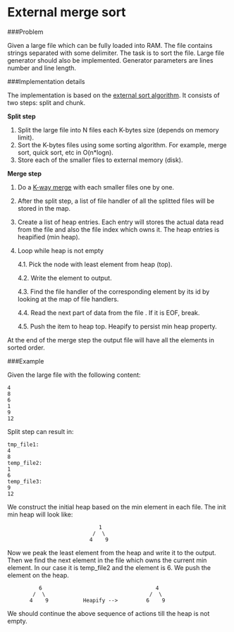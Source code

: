 # External merge sort

###Problem

Given a large file which can be fully loaded into RAM. The file contains strings separated with some delimiter.
The task is to sort the file. Large file generator should also be implemented. Generator parameters are lines number and
line length.

###Implementation details

The implementation is based on the [external sort algorithm](https://en.wikipedia.org/wiki/External_sorting).
It consists of two steps: split and chunk. 

**Split step**
1. Split the large file into N files each K-bytes size (depends on memory limit).
2. Sort the K-bytes files using some sorting algorithm. For example, merge sort, quick sort, etc in O(n*logn).
3. Store each of the smaller files to external memory (disk).

**Merge step**
1. Do a [K-way merge](https://en.wikipedia.org/wiki/K-way_merge_algorithm)  with each smaller files one by one.
2. After the split step, a list of file handler of all the splitted files will be stored in the map.
3. Сreate a list of heap entries. Each entry will stores the actual data read from the file 
and also the file index which owns it. 
The heap entries is heapified (min heap).
4. Loop while heap is not empty

     4.1. Pick the node with least element from heap (top).
     
     4.2. Write the element to output.
     
     4.3. Find the file handler of the corresponding element by its id by looking at the map of file handlers.
     
     4.4. Read the next part of data from the file . If it is EOF, break.  
     
     4.5. Push the item to heap top. Heapify to persist min heap property.
      
At the end of the merge step the output file will have all the elements in sorted order.

###Example

Given the large file with the following content:
```
4
8
6
1
9
12
```

Split step can result in:
```
tmp_file1:
4
8
temp_file2:
1
6
temp_file3:
9
12
```
We construct the initial heap based on the min element in each file.
The init min heap will look like:
```
                             1                       
                           /  \
                          4    9     
```
Now we peak the least element from the heap and write it to the output.
Then we find the next element in the file which owns the current min element.
In our case it is temp_file2 and the element is 6. We push the element on the heap.
```
          6                                    4
        /  \                                 /  \
       4    9           Heapify -->         6    9	
```
We should continue the above sequence of actions till the heap is not empty.

